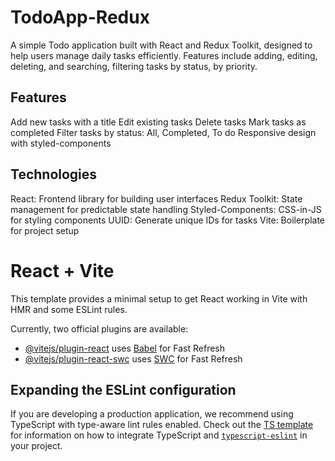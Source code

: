 # TodoApp-Redux
A simple Todo application built with React and Redux Toolkit, designed to help users manage daily tasks efficiently. Features include adding, editing, deleting, and searching, filtering tasks by status, by priority.

## Features

Add new tasks with a title
Edit existing tasks
Delete tasks
Mark tasks as completed
Filter tasks by status: All, Completed, To do
Responsive design with styled-components

## Technologies

React: Frontend library for building user interfaces
Redux Toolkit: State management for predictable state handling
Styled-Components: CSS-in-JS for styling components
UUID: Generate unique IDs for tasks
Vite: Boilerplate for project setup

# React + Vite

This template provides a minimal setup to get React working in Vite with HMR and some ESLint rules.

Currently, two official plugins are available:

- [@vitejs/plugin-react](https://github.com/vitejs/vite-plugin-react/blob/main/packages/plugin-react) uses [Babel](https://babeljs.io/) for Fast Refresh
- [@vitejs/plugin-react-swc](https://github.com/vitejs/vite-plugin-react/blob/main/packages/plugin-react-swc) uses [SWC](https://swc.rs/) for Fast Refresh

## Expanding the ESLint configuration

If you are developing a production application, we recommend using TypeScript with type-aware lint rules enabled. Check out the [TS template](https://github.com/vitejs/vite/tree/main/packages/create-vite/template-react-ts) for information on how to integrate TypeScript and [`typescript-eslint`](https://typescript-eslint.io) in your project.
